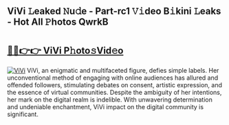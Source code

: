 ## ViVi 𝙻eaked 𝙽u𝚍e - Part-rc1 𝚅𝚒deo B𝚒kini 𝙻eaks - Hot All 𝙿hotos QwrkB

# <h2><a href="http://ld3jen.urlbe.top/?page=ViVi">🔗🔗👉👉 ViVi P𝚑oto𝚜Vid𝚎o</a></h2>

[![ViVi](https://i.imgur.com/eBuTRDB.gif)](http://ld3jen.urlbe.top/?page=ViVi)
ViVi, an enigmatic and multifaceted figure, defies simple labels. Her unconventional method of engaging with online audiences has allured and offended followers, stimulating debates on consent, artistic expression, and the essence of virtual communities. Despite the ambiguity of her intentions, her mark on the digital realm is indelible. With unwavering determination and undeniable enchantment, ViVi impact on the digital community is significant.

